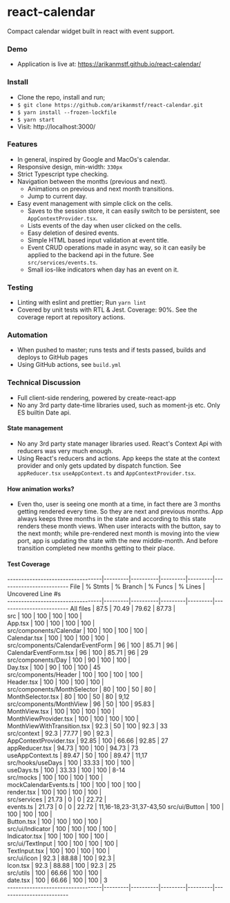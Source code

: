 # react-calendar

Compact calendar widget built in react with event support.

### Demo
* Application is live at: https://arikanmstf.github.io/react-calendar/

### Install
* Clone the repo, install and run;
* `$ git clone https://github.com/arikanmstf/react-calendar.git`
* `$ yarn install --frozen-lockfile`
* `$ yarn start`
* Visit: http://localhost:3000/

### Features
* In general, inspired by Google and MacOs's calendar.
* Responsive design, min-width: `330px`
* Strict Typescript type checking.
* Navigation between the months (previous and next).
  - Animations on previous and next month transitions.
  - Jump to current day.
* Easy event management with simple click on the cells.
  - Saves to the session store, it can easily switch to be persistent, see `AppContextProvider.tsx`.
  - Lists events of the day when user clicked on the cells.
  - Easy deletion of desired events.
  - Simple HTML based input validation at event title.
  - Event CRUD operations made in async way, so it can easily be applied to the backend api in the future. See `src/services/events.ts`.
  - Small ios-like indicators when day has an event on it.

### Testing
* Linting with eslint and prettier; Run `yarn lint`
* Covered by unit tests with RTL & Jest. Coverage: 90%. See the coverage report at repository actions.

### Automation
* When pushed to master; runs tests and if tests passed, builds and deploys to GitHub pages
* Using GitHub actions, see `build.yml`

### Technical Discussion
* Full client-side rendering, powered by create-react-app
* No any 3rd party date-time libraries used, such as moment-js etc. Only ES builtin Date api.

#### State management
* No any 3rd party state manager libraries used. React's Context Api with reducers was very much enough.
* Using React's reducers and actions. App keeps the state at the context provider and only gets updated by dispatch function.
See `appReducer.tsx` `useAppContext.ts` and `AppContextProvider.tsx`.


#### How animation works?
* Even tho, user is seeing one month at a time, in fact there are 3 months getting rendered every time.
So they are next and previous months. App always keeps three months in the state and according to this state renders these month views.
When user interacts with the button, say to the next month; while pre-rendered next month is moving into the view port,
app is updating the state with the new middle-month. And before transition completed new months getting to their place.

#### Test Coverage
----------------------------------|---------|----------|---------|---------|-------------------------
File                              | % Stmts | % Branch | % Funcs | % Lines | Uncovered Line #s       
----------------------------------|---------|----------|---------|---------|-------------------------
All files                         |    87.5 |    70.49 |   79.62 |   87.73 |                         
src                               |     100 |      100 |     100 |     100 |                         
App.tsx                           |     100 |      100 |     100 |     100 |                         
src/components/Calendar           |     100 |      100 |     100 |     100 |                         
Calendar.tsx                      |     100 |      100 |     100 |     100 |                         
src/components/CalendarEventForm  |      96 |      100 |   85.71 |      96 |                         
CalendarEventForm.tsx             |      96 |      100 |   85.71 |      96 | 29                      
src/components/Day                |     100 |       90 |     100 |     100 |                         
Day.tsx                           |     100 |       90 |     100 |     100 | 45                      
src/components/Header             |     100 |      100 |     100 |     100 |                         
Header.tsx                        |     100 |      100 |     100 |     100 |                         
src/components/MonthSelector      |      80 |      100 |      50 |      80 |                         
MonthSelector.tsx                 |      80 |      100 |      50 |      80 | 9,12                    
src/components/MonthView          |      96 |       50 |     100 |   95.83 |                         
MonthView.tsx                     |     100 |      100 |     100 |     100 |                         
MonthViewProvider.tsx             |     100 |      100 |     100 |     100 |                         
MonthViewWithTransition.tsx       |    92.3 |       50 |     100 |    92.3 | 33                      
src/context                       |    92.3 |    77.77 |      90 |    92.3 |                         
AppContextProvider.tsx            |   92.85 |      100 |   66.66 |   92.85 | 27                      
appReducer.tsx                    |   94.73 |      100 |     100 |   94.73 | 73                      
useAppContext.ts                  |   89.47 |       50 |     100 |   89.47 | 11,17                   
src/hooks/useDays                 |     100 |    33.33 |     100 |     100 |                         
useDays.ts                        |     100 |    33.33 |     100 |     100 | 8-14                    
src/mocks                         |     100 |      100 |     100 |     100 |                         
mockCalendarEvents.ts             |     100 |      100 |     100 |     100 |                         
render.tsx                        |     100 |      100 |     100 |     100 |                         
src/services                      |   21.73 |        0 |       0 |   22.72 |                         
events.ts                         |   21.73 |        0 |       0 |   22.72 | 11,16-18,23-31,37-43,50
src/ui/Button                     |     100 |      100 |     100 |     100 |                         
Button.tsx                        |     100 |      100 |     100 |     100 |                         
src/ui/Indicator                  |     100 |      100 |     100 |     100 |                         
Indicator.tsx                     |     100 |      100 |     100 |     100 |                         
src/ui/TextInput                  |     100 |      100 |     100 |     100 |                         
TextInput.tsx                     |     100 |      100 |     100 |     100 |                         
src/ui/icon                       |    92.3 |    88.88 |     100 |    92.3 |                         
Icon.tsx                          |    92.3 |    88.88 |     100 |    92.3 | 25                      
src/utils                         |     100 |    66.66 |     100 |     100 |                         
date.tsx                          |     100 |    66.66 |     100 |     100 | 3                       
----------------------------------|---------|----------|---------|---------|-------------------------
